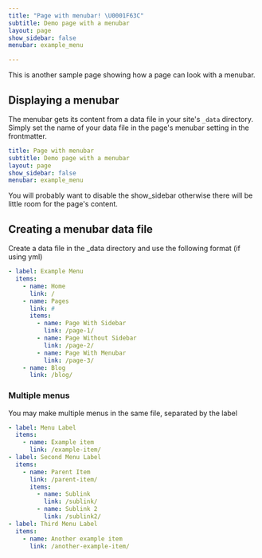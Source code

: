 ```yaml
---
title: "Page with menubar! \U0001F63C"
subtitle: Demo page with a menubar
layout: page
show_sidebar: false
menubar: example_menu

---
```

This is another sample page showing how a page can look with a menubar. 

## Displaying a menubar

The menubar gets its content from a data file in your site's `_data` directory. Simply set the name of your data file in the page's menubar setting in the frontmatter. 

```yml
title: Page with menubar
subtitle: Demo page with a menubar
layout: page
show_sidebar: false
menubar: example_menu
```

You will probably want to disable the show_sidebar otherwise there will be little room for the page's content. 

## Creating a menubar data file

Create a data file in the _data directory and use the following format (if using yml)

```yml
- label: Example Menu
  items:
    - name: Home
      link: /
    - name: Pages
      link: #
      items:
        - name: Page With Sidebar 
          link: /page-1/
        - name: Page Without Sidebar
          link: /page-2/
        - name: Page With Menubar
          link: /page-3/
    - name: Blog
      link: /blog/
```

### Multiple menus

You may make multiple menus in the same file, separated by the label

```yml
- label: Menu Label
  items:
    - name: Example item
      link: /example-item/
- label: Second Menu Label
  items:
    - name: Parent Item
      link: /parent-item/
      items:
        - name: Sublink 
          link: /sublink/
        - name: Sublink 2
          link: /sublink2/
- label: Third Menu Label
  items:
    - name: Another example item
      link: /another-example-item/
```